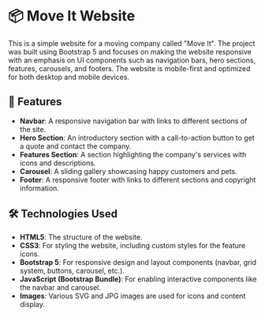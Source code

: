 # 📦 Move It Website

This is a simple website for a moving company called "Move It". The project was built using Bootstrap 5 and focuses on making the website responsive with an emphasis on UI components such as navigation bars, hero sections, features, carousels, and footers. The website is mobile-first and optimized for both desktop and mobile devices.

## 🚀 Features 

- **Navbar**: A responsive navigation bar with links to different sections of the site.
- **Hero Section**: An introductory section with a call-to-action button to get a quote and contact the company.
- **Features Section**: A section highlighting the company's services with icons and descriptions.
- **Carousel**: A sliding gallery showcasing happy customers and pets.
- **Footer**: A responsive footer with links to different sections and copyright information.

## 🛠️ Technologies Used

- **HTML5**: The structure of the website.
- **CSS3**: For styling the website, including custom styles for the feature icons.
- **Bootstrap 5**: For responsive design and layout components (navbar, grid system, buttons, carousel, etc.).
- **JavaScript (Bootstrap Bundle)**: For enabling interactive components like the navbar and carousel.
- **Images**: Various SVG and JPG images are used for icons and content display.
